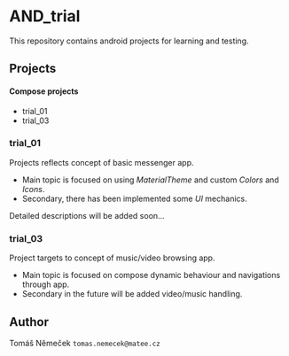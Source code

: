 # AND_trial
This repository contains android projects for learning and testing.

## Projects

#### Compose projects
- trial_01
- trial_03

### trial_01
Projects reflects concept of basic messenger app.

- Main topic is focused on using *MaterialTheme* and custom *Colors* and *Icons*.
- Secondary, there has been implemented some *UI* mechanics.

Detailed descriptions will be added soon...


### trial_03
Project targets to concept of music/video browsing app.

- Main topic is focused on compose dynamic behaviour and navigations through app.
- Secondary in the future will be added video/music handling.

## Author

Tomáš Němeček `tomas.nemecek@matee.cz`